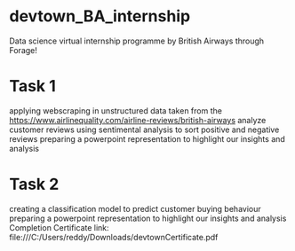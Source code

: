 # devtown_BA_internship
Data science virtual internship programme by British Airways through Forage!
# Task 1
applying webscraping in unstructured data taken from the https://www.airlinequality.com/airline-reviews/british-airways
analyze customer reviews using sentimental analysis to sort positive and negative reviews
preparing a powerpoint representation to highlight our insights and analysis
# Task 2
creating a classification model to predict customer buying behaviour
preparing a powerpoint representation to highlight our insights and analysis
Completion Certificate link: file:///C:/Users/reddy/Downloads/devtownCertificate.pdf
